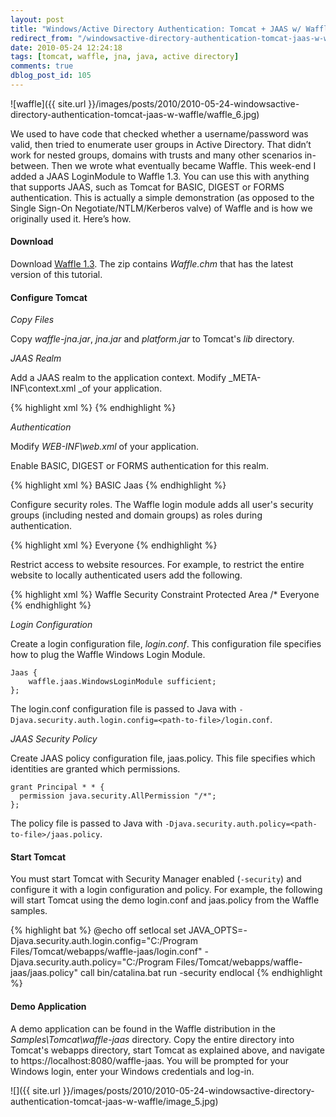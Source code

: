 ```yaml
---
layout: post
title: "Windows/Active Directory Authentication: Tomcat + JAAS w/ Waffle"
redirect_from: "/windowsactive-directory-authentication-tomcat-jaas-w-waffle/"
date: 2010-05-24 12:24:18
tags: [tomcat, waffle, jna, java, active directory]
comments: true
dblog_post_id: 105
---
```


![waffle]({{ site.url }}/images/posts/2010/2010-05-24-windowsactive-directory-authentication-tomcat-jaas-w-waffle/waffle_6.jpg)

We used to have code that checked whether a username/password was valid, then tried to enumerate user groups in Active Directory. That didn’t work for nested groups, domains with trusts and many other scenarios in-between. Then we wrote what eventually became Waffle. This week-end I added a JAAS LoginModule to Waffle 1.3. You can use this with anything that supports JAAS, such as Tomcat for BASIC, DIGEST or FORMS authentication. This is actually a simple demonstration (as opposed to the Single Sign-On Negotiate/NTLM/Kerberos valve) of Waffle and is how we originally used it. Here’s how.

#### Download

Download [Waffle 1.3](https://github.com/dblock/waffle). The zip contains _Waffle.chm_ that has the latest version of this tutorial.

#### Configure Tomcat

_Copy Files_

Copy _waffle-jna.jar_, _jna.jar_ and _platform.jar_ to Tomcat's _lib_ directory.

_JAAS Realm_

Add a JAAS realm to the application context. Modify _META-INF\context.xml _of your application.

{% highlight xml %}
<Context>
  <Realm className="org.apache.catalina.realm.JAASRealm"
         appName="Jaas"
         userClassNames="waffle.jaas.UserPrincipal"
         roleClassNames="waffle.jaas.RolePrincipal"
         useContextClassLoader="false"
         debug="true" />
</Context>
{% endhighlight %}

_Authentication_

Modify _WEB-INF\web.xml_ of your application.

Enable BASIC, DIGEST or FORMS authentication for this realm.

{% highlight xml %}
<login-config>
  <auth-method>BASIC</auth-method>
  <realm-name>Jaas</realm-name>
</login-config>
{% endhighlight %}

Configure security roles. The Waffle login module adds all user's security groups (including nested and domain groups) as roles during authentication.

{% highlight xml %}
<security-role>
  <role-name>Everyone</role-name>
</security-role>
{% endhighlight %}

Restrict access to website resources. For example, to restrict the entire website to locally authenticated users add the following.

{% highlight xml %}
<security-constraint>
  <display-name>Waffle Security Constraint</display-name>
  <web-resource-collection>
    <web-resource-name>Protected Area</web-resource-name>
    <url-pattern>/*</url-pattern>
  </web-resource-collection>
  <auth-constraint>
    <role-name>Everyone</role-name>
  </auth-constraint>
</security-constraint>
{% endhighlight %}

_Login Configuration_

Create a login configuration file, _login.conf_. This configuration file specifies how to plug the Waffle Windows Login Module.

```
Jaas {
    waffle.jaas.WindowsLoginModule sufficient;
};
```

The login.conf configuration file is passed to Java with `-Djava.security.auth.login.config=<path-to-file>/login.conf`.

_JAAS Security Policy_

Create JAAS policy configuration file, jaas.policy. This file specifies which identities are granted which permissions.

```
grant Principal * * {
  permission java.security.AllPermission "/*";
};
```

The policy file is passed to Java with `-Djava.security.auth.policy=<path-to-file>/jaas.policy`.

#### Start Tomcat

You must start Tomcat with Security Manager enabled (`-security`) and configure it with a login configuration and policy. For example, the following will start Tomcat using the demo login.conf and jaas.policy from the Waffle samples.

{% highlight bat %}
@echo off
setlocal
set JAVA_OPTS=-Djava.security.auth.login.config="C:/Program Files/Tomcat/webapps/waffle-jaas/login.conf" -Djava.security.auth.policy="C:/Program Files/Tomcat/webapps/waffle-jaas/jaas.policy"
call bin/catalina.bat run -security
endlocal
{% endhighlight %}

#### Demo Application

A demo application can be found in the Waffle distribution in the _Samples\Tomcat\waffle-jaas_ directory. Copy the entire directory into Tomcat's webapps directory, start Tomcat as explained above, and navigate to https://localhost:8080/waffle-jaas. You will be prompted for your Windows login, enter your Windows credentials and log-in.

![]({{ site.url }}/images/posts/2010/2010-05-24-windowsactive-directory-authentication-tomcat-jaas-w-waffle/image_5.jpg)

